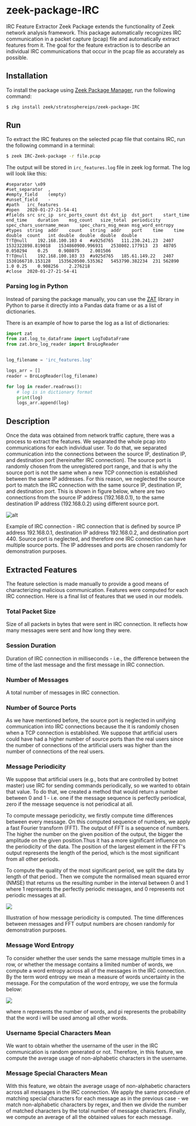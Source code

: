 # zeek-package-IRC

IRC Feature Extractor Zeek Package extends the functionality of Zeek network analysis framework. This package automatically recognizes IRC communication in a packet capture (pcap) file and automatically extract features from it.
The goal for the feature extraction is to describe an individual IRC communications that occur in the pcap file as accurately as possible.

## Installation
To install the package using [Zeek Package Manager](https://packages.zeek.org), run the following command:
```bash
$ zkg install zeek/stratosphereips/zeek-package-IRC
```
## Run
To extract the IRC features on the selected pcap file that contains IRC, run the following command in a terminal:
```bash
$ zeek IRC-Zeek-package -r file.pcap 
```
The output will be stored in  `irc_features.log` file in zeek log format. The log will look like this: 

```
#separator \x09
#set_separator	,
#empty_field	(empty)
#unset_field	-
#path	irc_features
#open	2020-01-27-21-54-41
#fields	src	src_ip	src_ports_count	dst	dst_ip	dst_port	start_time	end_time	duration	msg_count	size_total	periodicity	spec_chars_username_mean	spec_chars_msg_mean	msg_word_entropy
#types	string	addr	count	string	addr	port	time	time	double	count	int	double	double	double	double
T!T@null	192.168.100.103	4	#a925d765	111.230.241.23	2407	1532322898.819018	1534860900.996931	2538002.177913	23	48705	0.050294	0.25	0.908075	2.001506
T!T@null	192.168.100.103	33	#a925d765	185.61.149.22	2407	1530166710.153128	1535620500.535362	5453790.382234	231	562890	1.0	0.25	0.908256	2.276218
#close	2020-01-27-21-54-41

```

### Parsing log in Python

Instead of parsing the package manually, you can use the [ZAT](https://github.com/SuperCowPowers/zat) library  in Python to parse it directly into a Pandas data frame or as a list of dictionaries.

There is an example of how to parse the log as a list of dictionaries:


```python
import zat
from zat.log_to_dataframe import LogToDataFrame
from zat.bro_log_reader import BroLogReader


log_filename = 'irc_features.log'

logs_arr = []
reader = BroLogReader(log_filename)

for log in reader.readrows():
    # log is in dictionary format
    print(log)
    logs_arr.append(log) 
```

## Description
Once the data was obtained from network traffic capture, there was a process to extract the features. We separated the whole pcap into communications for each individual user. To do that, we separated communication into the connections between the source IP, destination IP, and destination port (hereinafter IRC connection). The source port is randomly chosen from the unregistered port range, and that is why the source port is not the same when a new TCP connection is established between the same IP addresses. For this reason, we neglected the source port to match the IRC connection with the same source IP, destination IP, and destination port. This is shown in figure below, where are two connections from the source IP address (192.168.0.1), to the same destination IP address (192.168.0.2) using different source port.


![alt](figs/irc-connection.png)

Example of IRC connection - IRC connection that is defined by source IP address 192.168.0.1, destination IP address 192.168.0.2, and destination port 440. Source port is neglected, and therefore one IRC connection can have multiple source ports. The IP addresses and ports are chosen randomly for demonstration purposes.

## Extracted Features
The feature selection is made manually to provide a good means of characterizing malicious communication. Features were computed for each IRC connection. Here is a final list of features that we used in our models.
### Total Packet Size
Size of all packets in bytes that were sent in IRC connection. It reflects how many messages were sent and how long they were.
### Session Duration
Duration of IRC connection in milliseconds - i.e., the difference between the time of the last message and the first message in IRC connection.
### Number of Messages
A total number of messages in IRC connection.
### Number of Source Ports
As we have mentioned before, the source port is neglected in unifying communication into IRC connections because the it is randomly chosen when a TCP connection is established. We suppose that artificial users could have had a higher number of source ports than the real users since the number of connections of the artificial users was higher than the number of connections of the real users.
### Message Periodicity
We suppose that artificial users (e.g., bots that are controlled by botnet master) use IRC for sending commands periodically, so we wanted to obtain that value. To do that, we created a method that would return a number between 0 and 1 - i.e. one if the message sequence is perfectly periodical, zero if the message sequence is not periodical at all.

To compute message periodicity, we firstly compute time differences between every message. On this computed sequence of numbers, we apply a fast Fourier transform (FFT). The output of FFT is a sequence of numbers. The higher the number on the given position of the output, the bigger the amplitude on the given position.Thus it has a more significant influence on the periodicity of the data.
The position of the largest element in the FFT's output represents the length of the period, which is the most significant from all other periods. 

To compute the quality of the most significant period, we split the data by length of that period.. Then we compute the normalised mean squared error (NMSE) that returns us the resulting number in the interval between 0 and 1 where 1 represents the perfectly periodic messages, and 0 represents not periodic messages at all.

![](figs/periodicity_sketch.png)

Illustration of how message periodicity is computed. The time differences between messages and FFT output numbers are chosen randomly for demonstration purposes.

### Message Word Entropy
To consider whether the user sends the same message multiple times in a row, or whether the message contains a limited number of words, we compute a word entropy across all of the messages in the IRC connection. By the term word entropy we mean a measure of  words uncertainty in the message. For the computation of the word entropy, we use the formula below:

![](figs/formula_entropy.gif)

where n represents the number of words, and pi represents the probability that the word i will be used among all other words.
### Username Special Characters Mean
We want to obtain whether the username of the user in the IRC communication is random generated or not. Therefore, in this feature, we compute the average usage of non-alphabetic characters in the username.  

### Message Special Characters Mean
With this feature, we obtain the average usage of non-alphabetic characters across all messages in the IRC connection. We apply the same procedure of matching special characters for each message as in the previous case - we match non-alphabetic characters by regex, and then we divide the number of matched characters by the total number of message characters. Finally, we compute an average of all the obtained values for each message.
